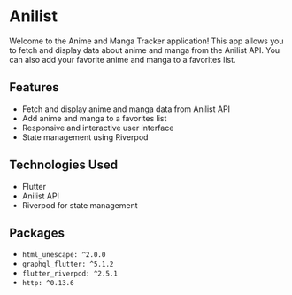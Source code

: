 # Anilist

Welcome to the Anime and Manga Tracker application! This app allows you to fetch and display data about anime and manga from the Anilist API. You can also add your favorite anime and manga to a favorites list.

## Features

- Fetch and display anime and manga data from Anilist API
- Add anime and manga to a favorites list
- Responsive and interactive user interface
- State management using Riverpod

## Technologies Used

- Flutter
- Anilist API
- Riverpod for state management

## Packages

- `html_unescape: ^2.0.0`
- `graphql_flutter: ^5.1.2`
- `flutter_riverpod: ^2.5.1`
- `http: ^0.13.6`
